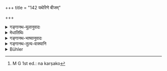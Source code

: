 +++
title = "142 यथेरिणे बीजम्"

+++

<details><summary>गङ्गानथ-मूलानुवादः</summary>

Just as having sown the seed in barren soil, the sower reaps no harvest,—even so, having given the offerings to one ignorant of the Veda, the giver obtains no reward.—(142)
</details>

<details><summary>मेधातिथिः</summary>

**इरिणम्** ऊषरम् । यस्मिन् क्षेत्रे भूमिदोषात् बीजम् उप्तं न चोद्गच्छति तद् **इरिणम्** । यत्र **वप्ता** कर्षको **न**[^२५८] **लभते फलम्** । एवम् **अनृचे** वेदाध्ययनरहिते **हविर्** दैवं पित्र्यं च **दत्वा न लभते फलम्** । अनृच इति सप्तम्यन्तम् । ऋचो वेदोपलक्षणार्थम् ॥ ३.१३२ ॥


[^२५८]:
     M G 1st ed.: na karṣako
</details>

<details><summary>गङ्गानथ-भाष्यानुवादः</summary>

‘*Barren soil*’—Unproductive ground. that plot of land is called ‘barren’ on which if seed is sown, it does not sprout; there the ‘*sower reaps no harvest*.’

‘*Even so*,’ ‘*to the person ignorant of die Veda*’—‘*having given the offerings* made to gods and ancestors,—‘*the giver obtains no reward*.’

The term ‘*anṛce*’ is with the Locative ending; and the term ‘*ṛk*’ stands for the *Veda* in general.—(142)
</details>

<details><summary>गङ्गानथ-तुल्य-वाक्यानि</summary>

*Mahābhārata* (Anuśāsana, 90.45).—‘As seed sown in barren soil does not
germinate and the sower does not reap even a part of the seed, so also the Śrāddha partaken of by undeserving persons confers no benefits either here or elsewhere.’
</details>

<details><summary>Bühler</summary>

142	As a husbandman reaps no harvest when he has sown the seed in barren soil, even so the giver of sacrificial food gains no reward if he presented it to a man unacquainted with the Rikas.
</details>
